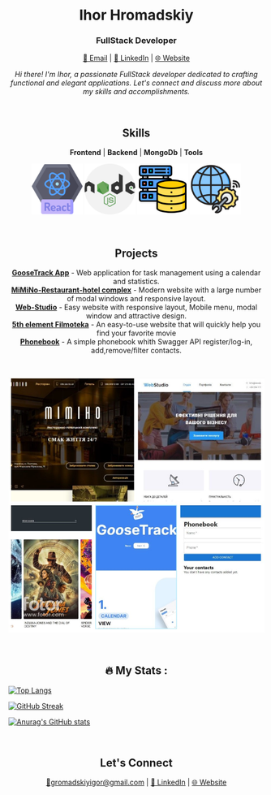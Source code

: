 <h1 align="center">
  <br>
 Ihor Hromadskiy
  <br>
</h1>

<h3 align="center">FullStack Developer</h3>

<p align="center">
  <a href="mailto:gromadskiyigor@gmail.com">📧 Email</a> |
  <a href="https://www.linkedin.com/in/igoora">💼 LinkedIn</a> |
  <a href="https://Igoora.pp.ua">🌐 Website</a>
</p>

<p align="center">
  <em>Hi there! I'm Ihor, a passionate FullStack developer dedicated to crafting functional and elegant applications. Let's connect and discuss more about my skills and accomplishments.</em>
</p>

<br>

<h2 align="center">Skills</h2>

<p align="center">
  <strong>Frontend</strong> |
  <strong>Backend</strong> |
  <strong>MongoDb</strong> |
  <strong>Tools</strong>
</p>

<p align="center">
  <img src="./img/frontend-icon.png" alt="Frontend Skills" width="100">
  <img src="./img/backend-icon.png" alt="Backend Skills" width="100">
  <img src="./img/mongodb.png" alt="Database Skills" width="100">
  <img src="./img/deployment.png" alt="Tools" width="100">
</p>

<br>

<h2 align="center">Projects</h2>

<p align="center">
  <a href="https://ig00ra.github.io/project-team_5_frontend"><strong>GooseTrack App</strong></a> -
  Web application for task management using a calendar and statistics.
  <br>
  <a href="https://ig00ra.github.io/mi-6/"><strong>MiMiNo-Restaurant-hotel complex</strong></a> -
  Modern website with a large number of modal windows
and responsive layout.
<br>
  <a href="https://ig00ra.github.io/goit-markup-hw-08"><strong>Web-Studio</strong></a> -
  Easy website with responsive layout, Mobile menu,
modal window and attractive design.
<br>
  <a href="https://julieshapo.github.io/5th-element-filmoteka"><strong>5th element Filmoteka</strong></a> -
  An easy-to-use website that will quickly help
you find your favorite movie
<br>
  <a href="https://ig00ra.github.io/goit-react-hw-08-phonebook"><strong>Phonebook</strong></a> -
  A simple phonebook whith Swagger API register/log-in,
add,remove/filter contacts.
</p>

<br>

<p align="center">
  <img src="./img/Projects.jpg" alt="Projects Screenshot">
</p>
<br>
<h2 align="center">&#128293; My Stats :</h2>

[![Top Langs](https://github-readme-stats.vercel.app/api/top-langs/?username=IG00RA&layout=compact&theme=vision-friendly-dark)](https://github.com/anuraghazra/github-readme-stats)

[![GitHub Streak](https://github-readme-streak-stats.herokuapp.com/?user=IG00RA)](https://git.io/streak-stats)

[![Anurag's GitHub stats](https://github-readme-stats.vercel.app/api?username=IG00RA)](https://github.com/anuraghazra/github-readme-stats)

<br>

<h2 align="center">Let's Connect</h2>

<p align="center">
  <a href="mailto:gromadskiyigor@gmail.com">📧gromadskiyigor@gmail.com</a> |
  <a href="https://www.linkedin.com/in/igoora">💼 LinkedIn</a> |
  <a href="https://www.Igoora.pp.ua">🌐 Website</a>
</p>
